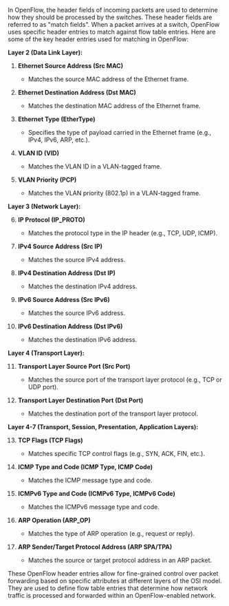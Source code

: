 In OpenFlow, the header fields of incoming packets are used to determine how they should be processed by the switches. These header fields are referred to as "match fields". When a packet arrives at a switch, OpenFlow uses specific header entries to match against flow table entries. Here are some of the key header entries used for matching in OpenFlow:

**Layer 2 (Data Link Layer):**

1. **Ethernet Source Address (Src MAC)**
   - Matches the source MAC address of the Ethernet frame.

2. **Ethernet Destination Address (Dst MAC)**
   - Matches the destination MAC address of the Ethernet frame.

3. **Ethernet Type (EtherType)**
   - Specifies the type of payload carried in the Ethernet frame (e.g., IPv4, IPv6, ARP, etc.).

4. **VLAN ID (VID)**
   - Matches the VLAN ID in a VLAN-tagged frame.

5. **VLAN Priority (PCP)**
   - Matches the VLAN priority (802.1p) in a VLAN-tagged frame.

**Layer 3 (Network Layer):**

6. **IP Protocol (IP_PROTO)**
   - Matches the protocol type in the IP header (e.g., TCP, UDP, ICMP).

7. **IPv4 Source Address (Src IP)**
   - Matches the source IPv4 address.

8. **IPv4 Destination Address (Dst IP)**
   - Matches the destination IPv4 address.

9. **IPv6 Source Address (Src IPv6)**
   - Matches the source IPv6 address.

10. **IPv6 Destination Address (Dst IPv6)**
    - Matches the destination IPv6 address.

**Layer 4 (Transport Layer):**

11. **Transport Layer Source Port (Src Port)**
    - Matches the source port of the transport layer protocol (e.g., TCP or UDP port).

12. **Transport Layer Destination Port (Dst Port)**
    - Matches the destination port of the transport layer protocol.

**Layer 4-7 (Transport, Session, Presentation, Application Layers):**

13. **TCP Flags (TCP Flags)**
    - Matches specific TCP control flags (e.g., SYN, ACK, FIN, etc.).

14. **ICMP Type and Code (ICMP Type, ICMP Code)**
    - Matches the ICMP message type and code.

15. **ICMPv6 Type and Code (ICMPv6 Type, ICMPv6 Code)**
    - Matches the ICMPv6 message type and code.

16. **ARP Operation (ARP_OP)**
    - Matches the type of ARP operation (e.g., request or reply).

17. **ARP Sender/Target Protocol Address (ARP SPA/TPA)**
    - Matches the source or target protocol address in an ARP packet.

These OpenFlow header entries allow for fine-grained control over packet forwarding based on specific attributes at different layers of the OSI model. They are used to define flow table entries that determine how network traffic is processed and forwarded within an OpenFlow-enabled network.
